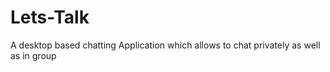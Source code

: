 # Lets-Talk
A desktop based chatting Application which allows to chat privately as well as in group
